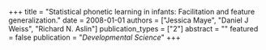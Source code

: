 +++
title = "Statistical phonetic learning in infants: Facilitation and feature generalization."
date = 2008-01-01
authors = ["Jessica Maye", "Daniel J Weiss", "Richard N. Aslin"]
publication_types = ["2"]
abstract = ""
featured = false
publication = "*Developmental Science*"
+++

